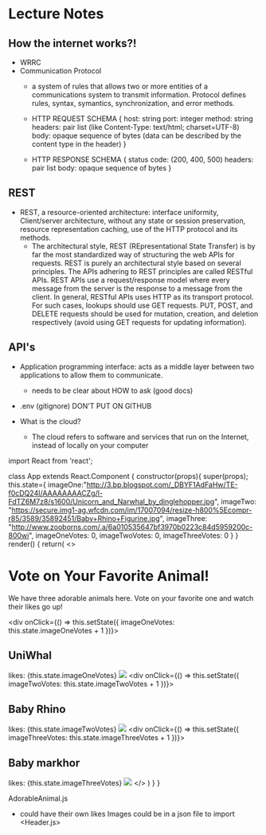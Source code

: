# Lecture Notes


## How the internet works?!
- WRRC
- Communication Protocol
  - a system of rules that allows two or more entities of a communications system to transmit information. Protocol defines rules, syntax, symantics, synchronization, and error methods.
  
  - HTTP REQUEST SCHEMA
  {
    host: string
    port: integer
    method: string
    headers: pair list (like Content-Type: text/html; charset=UTF-8)
    body: opaque sequence of bytes (data can be described by the content type in the header)
  }
  - HTTP RESPONSE SCHEMA
  {
    status code: (200, 400, 500)
    headers: pair list
    body: opaque sequence of bytes
  }

## REST
- REST, a resource-oriented architecture: interface uniformity, Client/server architecture, without any state or session preservation, resource representation caching, use of the HTTP protocol and its methods.
  - The architectural style, REST (REpresentational State Transfer) is by far the most standardized way of structuring the web APIs for requests. REST is purely an architectural style based on several principles. The APIs adhering to REST principles are called RESTful APIs. REST APIs use a request/response model where every message from the server is the response to a message from the client. In general, RESTful APIs uses HTTP as its transport protocol. For such cases, lookups should use GET requests. PUT, POST, and DELETE requests should be used for mutation, creation, and deletion respectively (avoid using GET requests for updating information).

## API's
- Application programming interface: acts as a middle layer between two applications to allow them to communicate. 
  - needs to be clear about HOW to ask (good docs)

  
- .env (gitignore) DON'T PUT ON GITHUB
- What is the cloud?
  - The cloud refers to software and services that run on the Internet, instead of locally on your computer



import React from 'react';

class App extends React.Component {
  constructor(props){
    super(props);
    this.state={
      imageOne:"http://3.bp.blogspot.com/_DBYF1AdFaHw/TE-f0cDQ24I/AAAAAAAACZg/l-FdTZ6M7z8/s1600/Unicorn_and_Narwhal_by_dinglehopper.jpg",
      imageTwo: "https://secure.img1-ag.wfcdn.com/im/17007094/resize-h800%5Ecompr-r85/3589/35892451/Baby+Rhino+Figurine.jpg",
      imageThree: "http://www.zooborns.com/.a/6a010535647bf3970b0223c84d5959200c-800wi",
      imageOneVotes: 0,
      imageTwoVotes: 0,
      imageThreeVotes: 0
    }
  }
  render() {
    return(
      <>
        <h1>Vote on Your Favorite Animal!</h1>
        <p>We have three adorable animals here. Vote on your favorite one and watch their likes go up!</p>
        <div onClick={() => this.setState({ imageOneVotes: this.state.imageOneVotes + 1 })}>
          <h2>UniWhal</h2>
          <span>likes: {this.state.imageOneVotes}</span>
          <img src={this.state.imageOne}>
        </div>
        <div onClick={() => this.setState({ imageTwoVotes: this.state.imageTwoVotes + 1 })}>
          <h2>Baby Rhino</h2>
          <span>likes: {this.state.imageTwoVotes}</span>
          <img src={this.state.imageTwo}>
        </div>
        <div onClick={() => this.setState({ imageThreeVotes: this.state.imageThreeVotes + 1 })}>
          <h2>Baby markhor</h2>
          <span>likes: {this.state.imageThreeVotes}</span>
          <img src={this.state.imageThree}>
        </div>
      </>
    )
  }
}

AdorableAnimal.js
  - could have their own likes
Images could be in a json file to import
<Header.js>
<Main>
  <AdorableAnimals.js>
